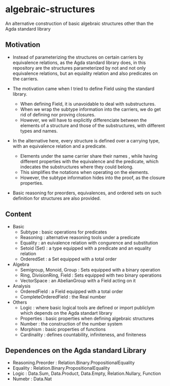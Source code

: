# algebraic-structures

An alternative construction of basic algebraic structures other than the Agda standard library

## Motivation

- Instead of parameterizing the structures on certain carriers by equivalence relations, as the Agda standard library does, in this repository are the structures parameterized by not and not only equivalence relations, but an equiality relation and also predicates on the carriers.

- The motivation came when I tried to define Field using the standard library.
  - When defining Field, it is unavoidable to deal with substructures.
  - When we wrap the subtype information into the carriers, we do get rid of defining nor proving closures.
  - However, we will have to explicitly differenciate between the elements of a structure and those of the substructures, with different types and names.

- In the alternative here, every structure is defined over a carrying type, with an equivalence relation and a predicate.
  - Elements under the same carrier share their names , while having different properties with the equivalence and the predicate, which indecates the substructures where they could belong.
  - This simplifies the notations when operating on the elements.
  - However, the subtype information hides into the proof, as the closure properties.

- Basic reasoning for preorders, equivalences, and ordered sets on such definition for structures are also provided.


## Content
- Basic
  - Subtype : basic operations for predicates
  - Reasoning : alternative reasoning tools under a predicate
  - Equality : an euivalence relation with congurence and substitution
  - Setoid (Set) : a type equipped with a predicate and an equality relation
  - OrderedSet : a Set equipped with a total order
- Algebra
  - Semigroup, Monoid, Group : Sets equipped with a binary operation
  - Ring, DivisionRing, Field : Sets equipped with two binary operations
  - VectorSpace : an AbelianGroup with a Field acting on it
- Analysis
  - OrderedField : a Field equipped with a total order
  - CompleteOrderedField : the Real number
- Others
  - Logic : where basic logical tools are defined or import publiclym which depends on the Agda standart library
  - Properties : basic properties when defining algebraic structures
  - Number : the construction of the number system
  - Morphism : basic properties of functions
  - Cardinality : defines countability, infiniteness, and finiteness
  
## Dependences on the Agda standard Library
  - Reasoning.Preorder : Relation.Binary.PropositionalEquality
  - Equality : Relation.Binary.PropositionalEquality
  - Logic : Data.Sum, Data.Product, Data.Empty, Relation.Nullary, Function
  - Numebr : Data.Nat
